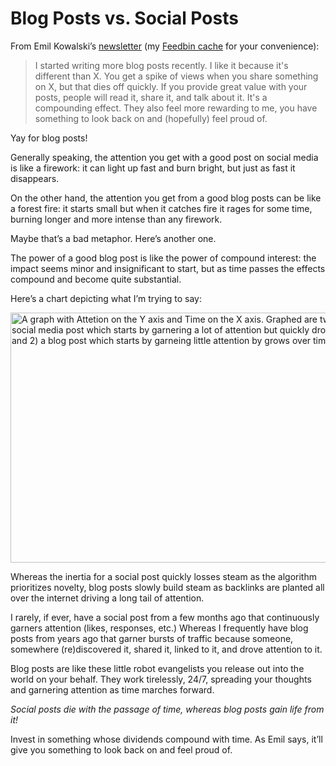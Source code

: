 # Blog Posts vs. Social Posts

From Emil Kowalski’s [newsletter](https://emilkowal.ski/deng) (my [Feedbin cache](https://newsletters.feedbinusercontent.com/cb4/cb4b8d349a284bef73312fb67921d93e6bc0cb4b.html) for your convenience):

> I started writing more blog posts recently. I like it because it's different than X. You get a spike of views when you share something on X, but that dies off quickly. If you provide great value with your posts, people will read it, share it, and talk about it. It's a compounding effect. They also feel more rewarding to me, you have something to look back on and (hopefully) feel proud of.

Yay for blog posts!

Generally speaking, the attention you get with a good post on social media is like a firework: it can light up fast and burn bright, but just as fast it disappears.

On the other hand, the attention you get from a good blog posts can be like a forest fire: it starts small but when it catches fire it rages for some time, burning longer and more intense than any firework.

Maybe that’s a bad metaphor. Here’s another one.

The power of a good blog post is like the power of compound interest: the impact seems minor and insignificant to start, but as time passes the effects compound and become quite substantial.

Here’s a chart depicting what I’m trying to say:

<img src="https://cdn.jim-nielsen.com/blog/2024/blog-vs-social.png" width="600" height="400" alt="A graph with Attetion on the Y axis and Time on the X axis. Graphed are two lines: 1) a social media post which starts by garnering a lot of attention but quickly drops over time, and 2) a blog post which starts by garneing little attention by grows over time. " />

Whereas the inertia for a social post quickly losses steam as the algorithm prioritizes novelty, blog posts  slowly build steam as backlinks are planted all over the internet driving a long tail of attention.

I rarely, if ever, have a social post from a few months ago that continuously garners attention (likes, responses, etc.) Whereas I frequently have blog posts from years ago that garner bursts of traffic because someone, somewhere (re)discovered it, shared it, linked to it, and drove attention to it.

Blog posts are like these little robot evangelists you release out into the world on your behalf. They work tirelessly, 24/7, spreading your thoughts and garnering attention as time marches forward.

*Social posts die with the passage of time, whereas blog posts gain life from it!*

Invest in something whose dividends compound with time. As Emil says, it’ll give you something to look back on and feel proud of.
